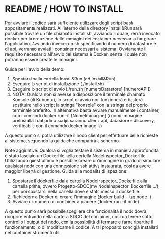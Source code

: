 # README / HOW TO INSTALL
Per avviare il codice sarà sufficiente utilizzare degli script bash appositamente realizzati.
All'interno della directory Install&Run sarà possibile trovare un file chiamato install.sh, avviando il quale, verrà invocato docker per la creazione delle immagini dei container necessari a far girare l'applicativo. Avviando invece run.sh specificando il numero di datastore e di api, verranno avviati i container necessari al sistema.
Ovviamente il requisito necessario all'avvio del sistema è Docker, senza il quale non potranno essere create le immagini.

Guida per l'avvio della demo:
1. Spostarsi nella cartella Install&Run (cd Install&Run)
2. Eseguire lo script di installazione (./install.sh)
3. Eseguire lo script di avvio (./run.sh [numeroDatastore] [numeroAPI])
4. NOTA: Qualora non si avesse a disposizione il terminale chiamato Konsole (di Kubuntu), lo script di avvio non funzionerà e basterà sostituire nello script la stringa "konsole" con la stringa del proprio terminale preferito. In alternativa basta avviare manualmente i container, con i comandi docker run -it [NomeImmagine] (i nomi immagine preinstallati dal primo script saranno client, api, datastore e discovery, verificabile con il comando docker image ls)

A questo punto si potrà utilizzare il nodo client per effettuare delle richieste al sistema, seguendo la guida che comparirà a schermo.

Note aggiuntive:
Qualora si voglia testare il sistema in maniera approfondita è stato lasciato un Dockerfile nella certella NodeInspector_Dockerfile.
Utilizzando quest'ultimo è possibile creare un'immagine in grado di simulare qualsiasi nodo con una connessione ssh attiva instaurata, così da avere maggior libertà di gestione.
Guida alla modalità di ispezione:
1. Spostarse il dockerfile dalla cartella NodeInspector_Dockerfile alla cartella prima, ovvero Progetto-SDCC(mv NodeInspector_Dockerfile ../), per poi spostarsi nella cartella dove è stato messo il dockerfile.
2. Richiedere a Docker di creare l'immagine (docker build --tag node .)
3. Avviare un numero di container a piacere (docker run -it node)

A questo punto sarà possibile scegliere che funzionalità il nodo dovrà ricoprire entrando nella cartella SDCC del container, cosi da tenere sotto controllo l'output del nodo, con la possibilità di fermare e farne ripartire il funzionamento, o di modificarne il codice. A tal proposito sono già installati nel container strumenti utili.
